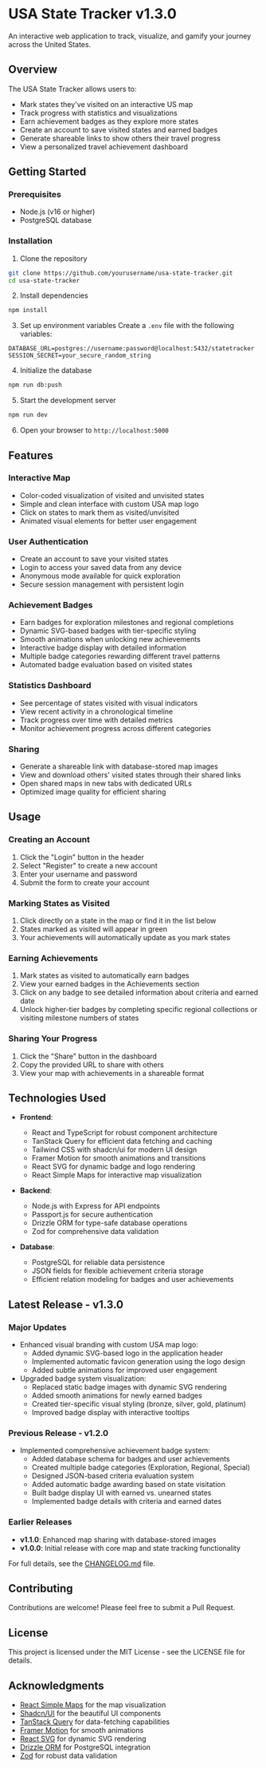 # USA State Tracker v1.3.0

An interactive web application to track, visualize, and gamify your journey across the United States.

## Overview

The USA State Tracker allows users to:
- Mark states they've visited on an interactive US map
- Track progress with statistics and visualizations
- Earn achievement badges as they explore more states
- Create an account to save visited states and earned badges
- Generate shareable links to show others their travel progress
- View a personalized travel achievement dashboard

## Getting Started

### Prerequisites

- Node.js (v16 or higher)
- PostgreSQL database

### Installation

1. Clone the repository
```bash
git clone https://github.com/yourusername/usa-state-tracker.git
cd usa-state-tracker
```

2. Install dependencies
```bash
npm install
```

3. Set up environment variables
Create a `.env` file with the following variables:
```
DATABASE_URL=postgres://username:password@localhost:5432/statetracker
SESSION_SECRET=your_secure_random_string
```

4. Initialize the database
```bash
npm run db:push
```

5. Start the development server
```bash
npm run dev
```

6. Open your browser to `http://localhost:5000`

## Features

### Interactive Map
- Color-coded visualization of visited and unvisited states
- Simple and clean interface with custom USA map logo
- Click on states to mark them as visited/unvisited
- Animated visual elements for better user engagement

### User Authentication
- Create an account to save your visited states
- Login to access your saved data from any device
- Anonymous mode available for quick exploration
- Secure session management with persistent login

### Achievement Badges
- Earn badges for exploration milestones and regional completions
- Dynamic SVG-based badges with tier-specific styling
- Smooth animations when unlocking new achievements
- Interactive badge display with detailed information
- Multiple badge categories rewarding different travel patterns
- Automated badge evaluation based on visited states

### Statistics Dashboard
- See percentage of states visited with visual indicators
- View recent activity in a chronological timeline
- Track progress over time with detailed metrics
- Monitor achievement progress across different categories

### Sharing
- Generate a shareable link with database-stored map images
- View and download others' visited states through their shared links
- Open shared maps in new tabs with dedicated URLs
- Optimized image quality for efficient sharing

## Usage

### Creating an Account
1. Click the "Login" button in the header
2. Select "Register" to create a new account
3. Enter your username and password
4. Submit the form to create your account

### Marking States as Visited
1. Click directly on a state in the map or find it in the list below
2. States marked as visited will appear in green
3. Your achievements will automatically update as you mark states

### Earning Achievements
1. Mark states as visited to automatically earn badges
2. View your earned badges in the Achievements section
3. Click on any badge to see detailed information about criteria and earned date
4. Unlock higher-tier badges by completing specific regional collections or visiting milestone numbers of states

### Sharing Your Progress
1. Click the "Share" button in the dashboard
2. Copy the provided URL to share with others
3. View your map with achievements in a shareable format

## Technologies Used

- **Frontend**: 
  - React and TypeScript for robust component architecture
  - TanStack Query for efficient data fetching and caching
  - Tailwind CSS with shadcn/ui for modern UI design
  - Framer Motion for smooth animations and transitions
  - React SVG for dynamic badge and logo rendering
  - React Simple Maps for interactive map visualization
  
- **Backend**: 
  - Node.js with Express for API endpoints
  - Passport.js for secure authentication
  - Drizzle ORM for type-safe database operations
  - Zod for comprehensive data validation
  
- **Database**: 
  - PostgreSQL for reliable data persistence
  - JSON fields for flexible achievement criteria storage
  - Efficient relation modeling for badges and user achievements

## Latest Release - v1.3.0

### Major Updates
- Enhanced visual branding with custom USA map logo:
  - Added dynamic SVG-based logo in the application header
  - Implemented automatic favicon generation using the logo design
  - Added subtle animations for improved user engagement
- Upgraded badge system visualization:
  - Replaced static badge images with dynamic SVG rendering
  - Added smooth animations for newly earned badges
  - Created tier-specific visual styling (bronze, silver, gold, platinum)
  - Improved badge display with interactive tooltips

### Previous Release - v1.2.0
- Implemented comprehensive achievement badge system:
  - Added database schema for badges and user achievements
  - Created multiple badge categories (Exploration, Regional, Special)
  - Designed JSON-based criteria evaluation system
  - Added automatic badge awarding based on state visitation
  - Built badge display UI with earned vs. unearned states
  - Implemented badge details with criteria and earned dates

### Earlier Releases
- **v1.1.0**: Enhanced map sharing with database-stored images
- **v1.0.0**: Initial release with core map and state tracking functionality

For full details, see the [CHANGELOG.md](CHANGELOG.md) file.

## Contributing

Contributions are welcome! Please feel free to submit a Pull Request.

## License

This project is licensed under the MIT License - see the LICENSE file for details.

## Acknowledgments

- [React Simple Maps](https://www.react-simple-maps.io/) for the map visualization
- [Shadcn/UI](https://ui.shadcn.com/) for the beautiful UI components
- [TanStack Query](https://tanstack.com/query) for data-fetching capabilities
- [Framer Motion](https://www.framer.com/motion/) for smooth animations
- [React SVG](https://github.com/tanem/react-svg) for dynamic SVG rendering
- [Drizzle ORM](https://orm.drizzle.team/) for PostgreSQL integration
- [Zod](https://zod.dev/) for robust data validation